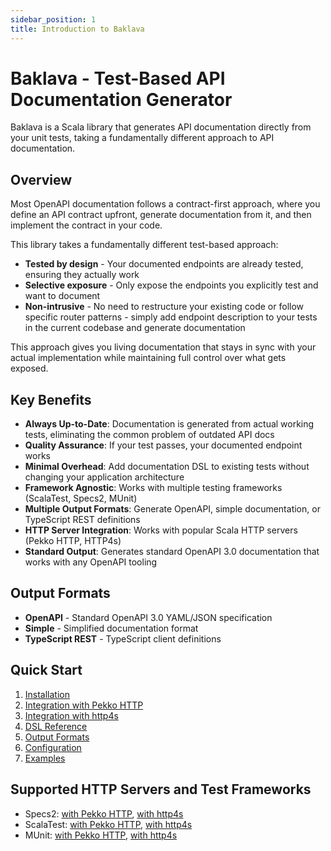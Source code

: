 ```yaml
---
sidebar_position: 1
title: Introduction to Baklava
---
```


# Baklava - Test-Based API Documentation Generator

Baklava is a Scala library that generates API documentation directly from your unit tests, taking a fundamentally different approach to API documentation.

## Overview

Most OpenAPI documentation follows a contract-first approach, where you define an API contract upfront, generate documentation from it, and then implement the contract in your code.

This library takes a fundamentally different test-based approach:
* **Tested by design** - Your documented endpoints are already tested, ensuring they actually work
* **Selective exposure** - Only expose the endpoints you explicitly test and want to document
* **Non-intrusive** - No need to restructure your existing code or follow specific router patterns - simply add endpoint description to your tests in the current codebase and generate documentation

This approach gives you living documentation that stays in sync with your actual implementation while maintaining full control over what gets exposed.

## Key Benefits

- **Always Up-to-Date**: Documentation is generated from actual working tests, eliminating the common problem of outdated API docs
- **Quality Assurance**: If your test passes, your documented endpoint works
- **Minimal Overhead**: Add documentation DSL to existing tests without changing your application architecture
- **Framework Agnostic**: Works with multiple testing frameworks (ScalaTest, Specs2, MUnit)
- **Multiple Output Formats**: Generate OpenAPI, simple documentation, or TypeScript REST definitions
- **HTTP Server Integration**: Works with popular Scala HTTP servers (Pekko HTTP, HTTP4s)
- **Standard Output**: Generates standard OpenAPI 3.0 documentation that works with any OpenAPI tooling

## Output Formats

- **OpenAPI** - Standard OpenAPI 3.0 YAML/JSON specification
- **Simple** - Simplified documentation format
- **TypeScript REST** - TypeScript client definitions

## Quick Start

1. [Installation](installation.md)
2. [Integration with Pekko HTTP](pekko-http.md)
3. [Integration with http4s](http4s.md)
4. [DSL Reference](dsl-reference.md)
5. [Output Formats](output-formats.md)
6. [Configuration](configuration.md)
7. [Examples](examples.md)

## Supported HTTP Servers and Test Frameworks

- Specs2: [with Pekko HTTP](pekko-http.md#spec2), [with http4s](http4s.md#spec2)
- ScalaTest: [with Pekko HTTP](pekko-http.md#scalatest), [with http4s](http4s.md#scalatest)
- MUnit: [with Pekko HTTP](pekko-http.md#munit), [with http4s](http4s.md#munit)
